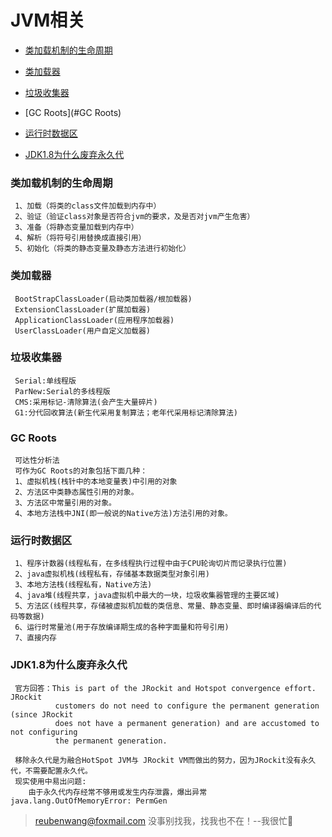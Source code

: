 # JVM相关

 - [类加载机制的生命周期](#类加载机制的生命周期)
 
 - [类加载器](#类加载器)
 
 - [垃圾收集器](#垃圾收集器)
 
 - [GC Roots](#GC Roots)
 
 - [运行时数据区](#运行时数据区)
 
 - [JDK1.8为什么废弃永久代](#JDK1.8为什么废弃永久代)
 
 
 ### 类加载机制的生命周期
 
     1、加载（将类的class文件加载到内存中）
     2、验证（验证class对象是否符合jvm的要求，及是否对jvm产生危害）
     3、准备（将静态变量加载到内存中）
     4、解析（将符号引用替换成直接引用）
     5、初始化（将类的静态变量及静态方法进行初始化）
  
 ### 类加载器
 
     BootStrapClassLoader(启动类加载器/根加载器)
     ExtensionClassLoader(扩展加载器)
     ApplicationClassLoader(应用程序加载器)
     UserClassLoader(用户自定义加载器)   
     
 ### 垃圾收集器
 
     Serial:单线程版
     ParNew:Serial的多线程版
     CMS:采用标记-清除算法(会产生大量碎片)
     G1:分代回收算法(新生代采用复制算法；老年代采用标记清除算法)
 
 ### GC Roots    
     
     可达性分析法
     可作为GC Roots的对象包括下面几种：
     1、虚拟机栈(栈针中的本地变量表)中引用的对象
     2、方法区中类静态属性引用的对象。
     3、方法区中常量引用的对象。
     4、本地方法栈中JNI(即一般说的Native方法)方法引用的对象。
 
 ### 运行时数据区
     
     1、程序计数器(线程私有，在多线程执行过程中由于CPU轮询切片而记录执行位置)
     2、java虚拟机栈(线程私有，存储基本数据类型对象引用)
     3、本地方法栈(线程私有，Native方法)
     4、java堆(线程共享，java虚拟机中最大的一块，垃圾收集器管理的主要区域)
     5、方法区(线程共享，存储被虚拟机加载的类信息、常量、静态变量、即时编译器编译后的代码等数据)
     6、运行时常量池(用于存放编译期生成的各种字面量和符号引用)
     7、直接内存    
     
 ### JDK1.8为什么废弃永久代
     
     官方回答：This is part of the JRockit and Hotspot convergence effort. JRockit 
              customers do not need to configure the permanent generation (since JRockit
              does not have a permanent generation) and are accustomed to not configuring
              the permanent generation.
        
     移除永久代是为融合HotSpot JVM与 JRockit VM而做出的努力，因为JRockit没有永久代，不需要配置永久代。
     现实使用中易出问题:
        由于永久代内存经常不够用或发生内存泄露，爆出异常java.lang.OutOfMemoryError: PermGen
        

> reubenwang@foxmail.com
> 没事别找我，找我也不在！--我很忙🦆